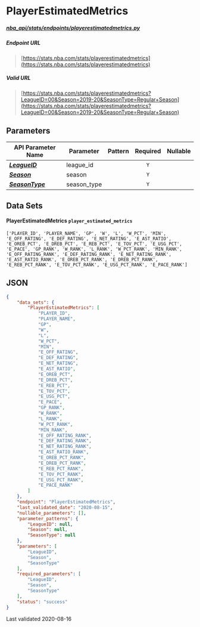 # PlayerEstimatedMetrics
##### [nba_api/stats/endpoints/playerestimatedmetrics.py](https://github.com/swar/nba_api/blob/master/nba_api/stats/endpoints/playerestimatedmetrics.py)

##### Endpoint URL
>[https://stats.nba.com/stats/playerestimatedmetrics](https://stats.nba.com/stats/playerestimatedmetrics)

##### Valid URL
>[https://stats.nba.com/stats/playerestimatedmetrics?LeagueID=00&Season=2019-20&SeasonType=Regular+Season](https://stats.nba.com/stats/playerestimatedmetrics?LeagueID=00&Season=2019-20&SeasonType=Regular+Season)

## Parameters
API Parameter Name | Parameter | Pattern | Required | Nullable
------------ | ------------ | :-----------: | :---: | :---:
[_**LeagueID**_](https://github.com/swar/nba_api/blob/master/docs/nba_api/stats/library/parameters.md#LeagueID) | league_id |  | `Y` |  | 
[_**Season**_](https://github.com/swar/nba_api/blob/master/docs/nba_api/stats/library/parameters.md#Season) | season |  | `Y` |  | 
[_**SeasonType**_](https://github.com/swar/nba_api/blob/master/docs/nba_api/stats/library/parameters.md#SeasonType) | season_type |  | `Y` |  | 

## Data Sets
#### PlayerEstimatedMetrics `player_estimated_metrics`
```text
['PLAYER_ID', 'PLAYER_NAME', 'GP', 'W', 'L', 'W_PCT', 'MIN', 'E_OFF_RATING', 'E_DEF_RATING', 'E_NET_RATING', 'E_AST_RATIO', 'E_OREB_PCT', 'E_DREB_PCT', 'E_REB_PCT', 'E_TOV_PCT', 'E_USG_PCT', 'E_PACE', 'GP_RANK', 'W_RANK', 'L_RANK', 'W_PCT_RANK', 'MIN_RANK', 'E_OFF_RATING_RANK', 'E_DEF_RATING_RANK', 'E_NET_RATING_RANK', 'E_AST_RATIO_RANK', 'E_OREB_PCT_RANK', 'E_DREB_PCT_RANK', 'E_REB_PCT_RANK', 'E_TOV_PCT_RANK', 'E_USG_PCT_RANK', 'E_PACE_RANK']
```


## JSON
```json
{
    "data_sets": {
        "PlayerEstimatedMetrics": [
            "PLAYER_ID",
            "PLAYER_NAME",
            "GP",
            "W",
            "L",
            "W_PCT",
            "MIN",
            "E_OFF_RATING",
            "E_DEF_RATING",
            "E_NET_RATING",
            "E_AST_RATIO",
            "E_OREB_PCT",
            "E_DREB_PCT",
            "E_REB_PCT",
            "E_TOV_PCT",
            "E_USG_PCT",
            "E_PACE",
            "GP_RANK",
            "W_RANK",
            "L_RANK",
            "W_PCT_RANK",
            "MIN_RANK",
            "E_OFF_RATING_RANK",
            "E_DEF_RATING_RANK",
            "E_NET_RATING_RANK",
            "E_AST_RATIO_RANK",
            "E_OREB_PCT_RANK",
            "E_DREB_PCT_RANK",
            "E_REB_PCT_RANK",
            "E_TOV_PCT_RANK",
            "E_USG_PCT_RANK",
            "E_PACE_RANK"
        ]
    },
    "endpoint": "PlayerEstimatedMetrics",
    "last_validated_date": "2020-08-15",
    "nullable_parameters": [],
    "parameter_patterns": {
        "LeagueID": null,
        "Season": null,
        "SeasonType": null
    },
    "parameters": [
        "LeagueID",
        "Season",
        "SeasonType"
    ],
    "required_parameters": [
        "LeagueID",
        "Season",
        "SeasonType"
    ],
    "status": "success"
}
```

Last validated 2020-08-16
